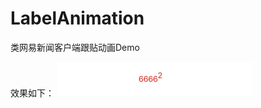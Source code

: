 # LabelAnimation
类网易新闻客户端跟贴动画Demo

效果如下：
![LabelAnimation](https://github.com/jerryliurui/LabelAnimation/blob/master/demoAnimation.gif)
